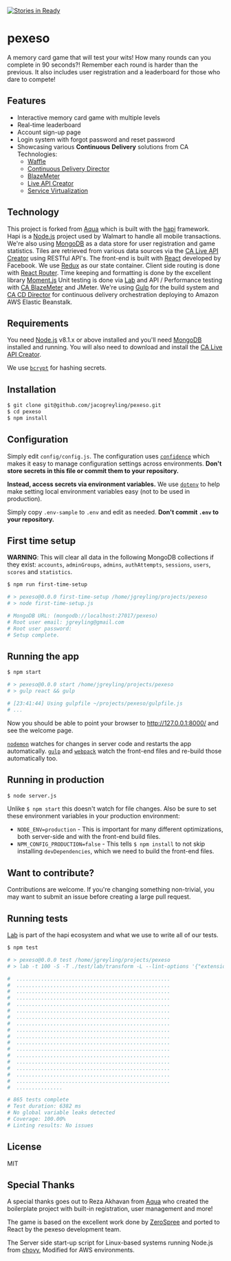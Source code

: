 [![Stories in Ready](https://badge.waffle.io/jacogreyling/pexeso.png?label=ready&title=Ready)](https://waffle.io/jacogreyling/pexeso?utm_source=badge)

# pexeso

A memory card game that will test your wits! How many rounds can you complete in 90 seconds?! Remember each round is harder than the previous. It also includes user registration and a leaderboard for those who dare to compete!


## Features

 - Interactive memory card game with multiple levels
 - Real-time leaderboard
 - Account sign-up page
 - Login system with forgot password and reset password
 - Showcasing various **Continuous Delivery** solutions from CA Technologies:
   - [Waffle](https://waffle.io)
   - [Continuous Delivery Director](https://cddirector.io/#/home)
   - [BlazeMeter](https://www.blazemeter.com)
   - [Live API Creator](https://www.ca.com/us/products/ca-live-api-creator.html)
   - [Service Virtualization](https://www.ca.com/us/products/ca-service-virtualization.html)


## Technology

This project is forked from [Aqua](https://github.com/jedireza/aqua) which is built with the [hapi](https://hapijs.com/) framework. Hapi is a [Node.js](https://nodejs.org/en/) project used by Walmart to handle all mobile transactions.
We're also using [MongoDB](http://www.mongodb.org/) as a data store for user registration and game statistics. Tiles are retrieved from various data sources via the [CA Live API Creator](https://www.ca.com/us/products/ca-live-api-creator.html) using RESTful API's.
The front-end is built with [React](https://github.com/facebook/react) developed by Facebook. We use [Redux](https://github.com/reactjs/redux) as our state container. Client side routing is done with [React Router](https://github.com/reactjs/react-router). Time keeping and formatting is done by the excellent library [Moment.js](https://momentjs.com)
Unit testing is done via [Lab](https://github.com/hapijs/lab) and API / Performance testing with [CA BlazeMeter](https://www.blazemeter.com) and JMeter.
We're using [Gulp](http://gulpjs.com/) for the build system and [CA CD Director](https://cddirector.io/#/home) for continuous delivery orchestration deploying to Amazon AWS Elastic Beanstalk.


## Requirements

You need [Node.js](http://nodejs.org/download/) v8.1.x or above installed and you'll need [MongoDB](http://www.mongodb.org/downloads) installed and running. You will also need to download and install the [CA Live API Creator](https://www.ca.com/us/products/ca-live-api-creator.html).

We use [`bcrypt`](https://github.com/ncb000gt/node.bcrypt.js) for hashing secrets.


## Installation

```bash
$ git clone git@github.com/jacogreyling/pexeso.git
$ cd pexeso
$ npm install
```


## Configuration

Simply edit `config/config.js`. The configuration uses [`confidence`](https://github.com/hapijs/confidence) which makes it easy to manage configuration settings across environments. __Don't store secrets in this file or commit them to your repository.__

__Instead, access secrets via environment variables.__ We use [`dotenv`](https://github.com/motdotla/dotenv) to help make setting local environment variables easy (not to be used in production).

Simply copy `.env-sample` to `.env` and edit as needed. __Don't commit `.env` to your repository.__


## First time setup

__WARNING__: This will clear all data in the following MongoDB collections if they exist: `accounts`, `adminGroups`, `admins`, `authAttempts`, `sessions`, `users`, `scores` and `statistics`.

```bash
$ npm run first-time-setup

# > pexeso@0.0.0 first-time-setup /home/jgreyling/projects/pexeso
# > node first-time-setup.js

# MongoDB URL: (mongodb://localhost:27017/pexeso)
# Root user email: jgreyling@gmail.com
# Root user password:
# Setup complete.
```


## Running the app

```bash
$ npm start

# > pexeso@0.0.0 start /home/jgreyling/projects/pexeso
# > gulp react && gulp

# [23:41:44] Using gulpfile ~/projects/pexeso/gulpfile.js
# ...
```

Now you should be able to point your browser to http://127.0.0.1:8000/ and see the welcome page.

[`nodemon`](https://github.com/remy/nodemon) watches for changes in server code and restarts the app automatically. [`gulp`](https://github.com/gulpjs/gulp) and [`webpack`](https://github.com/webpack/webpack) watch the front-end files and re-build those automatically too.



## Running in production

```bash
$ node server.js
```

Unlike `$ npm start` this doesn't watch for file changes. Also be sure to set these environment variables in your production environment:

 - `NODE_ENV=production` - This is important for many different optimizations,  both server-side and with the front-end build files.
 - `NPM_CONFIG_PRODUCTION=false` - This tells `$ npm install` to not skip installing `devDependencies`, which we need to build the front-end files.




## Want to contribute?

Contributions are welcome. If you're changing something non-trivial, you may want to submit an issue before creating a large pull request.


## Running tests

[Lab](https://github.com/hapijs/lab) is part of the hapi ecosystem and what we use to write all of our tests.

```bash
$ npm test

# > pexeso@0.0.0 test /home/jgreyling/projects/pexeso
# > lab -t 100 -S -T ./test/lab/transform -L --lint-options '{"extensions":[".js",".jsx"]}' ./test/lab/client-before.js ./test/client/ ./test/lab/client-after.js ./test/server/ ./test/lab/server-after.js ./test/misc/

#  ..................................................
#  ..................................................
#  ..................................................
#  ..................................................
#  ..................................................
#  ..................................................
#  ..................................................
#  ..................................................
#  ..................................................
#  ..................................................
#  ..................................................
#  ..................................................
#  ..................................................
#  ..................................................
#  ..................................................
#  ..................................................
#  ..................................................
#  ...............

# 865 tests complete
# Test duration: 6382 ms
# No global variable leaks detected
# Coverage: 100.00%
# Linting results: No issues
```


## License

MIT


## Special Thanks

A special thanks goes out to Reza Akhavan from [Aqua](https://github.com/jedireza/aqua) who created the boilerplate project with built-in registration, user management and more!

The game is based on the excellent work done by [ZeroSpree](https://codepen.io/zerospree/pen/bNWbvW) and ported to React by the pexeso development team.

The Server side start-up script for Linux-based systems running Node.js from [chovy](https://github.com/chovy/node-startup), Modified for AWS environments.
